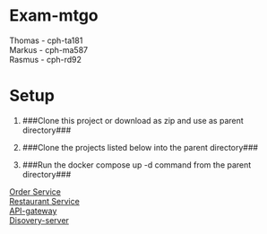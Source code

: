 # Exam-mtgo
Thomas - cph-ta181  
Markus - cph-ma587  
Rasmus - cph-rd92  

# Setup
1. ###Clone this project or download as zip and use as parent directory### 

2. ###Clone the projects listed below into the parent directory### 

3. ###Run the docker compose up -d command from the parent directory### 


[Order Service](https://github.com/MRT-exam/exam-order-service)\
[Restaurant Service](https://github.com/MRT-exam/exam-restaurant-service)\
[API-gateway](https://github.com/MRT-exam/exam-api-gateway)\
[Disovery-server](https://github.com/MRT-exam/exam-discovery-server-2)
